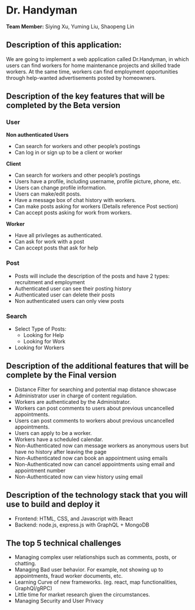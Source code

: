 # Dr. Handyman 

**Team Member:** Siying Xu, Yuming Liu, Shaopeng Lin

## Description of this application:
We are going to implement a web application called Dr.Handyman, in which users can find workers for home maintenance projects and skilled trade workers. At the same time, workers can find employment opportunities through help-wanted advertisements posted by homeowners.

## Description of the key features that will be completed by the Beta version
### User
**Non authenticated Users**
- Can search for workers and other people’s postings
- Can log in or sign up to be a client or worker


**Client**
- Can search for workers and other people’s postings
- Users have a profile, including username, profile picture, phone, etc.
- Users can change profile information.
- Users can make/edit posts.
- Have a message box of chat history with workers.
- Can make posts asking for workers (Details reference Post section)
- Can accept posts asking for work from workers.


**Worker**
- Have all privileges as authenticated.
- Can ask for work with a post
- Can accept posts that ask for help


### Post
- Posts will include the description of the posts and have 2 types: recruitment and employment
- Authenticated user can see their posting history
- Authenticated user can delete their posts
- Non authenticated users can only view posts

### Search
- Select Type of Posts: 
  - Looking for Help
  - Looking for Work
- Looking for Workers

## Description of the additional features that will be complete by the Final version
- Distance Filter for searching and potential map distance showcase
- Administrator user in charge of content regulation. 
- Workers are authenticated by the Administrator.
- Workers can post comments to users about previous uncancelled appointments.
- Users can post comments to workers about previous uncancelled appointments.
- Users can apply to be a worker.
- Workers have a scheduled calendar.
- Non-Authenticated now can message workers as anonymous users but have no history after leaving the page
- Non-Authenticated now can book an appointment using emails
- Non-Authenticated now can cancel appointments using email and appointment number
- Non-Authenticated now can view history using email

## Description of the technology stack that you will use to build and deploy it
- Frontend: HTML, CSS, and Javascript with React
- Backend: node.js, express.js with GraphQL + MongoDB

## The top 5 technical challenges
- Managing complex user relationships such as comments, posts, or chatting.
- Managing Bad user behavior. For example, not showing up to appointments, fraud worker documents, etc.
- Learning Curve of new frameworks. (eg. react, map functionalities, GraphQl/gRPC)
- Little time for market research given the circumstances. 
- Managing Security and User Privacy
